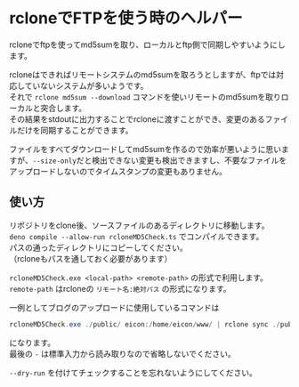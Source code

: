 # rcloneでFTPを使う時のヘルパー

rcloneでftpを使ってmd5sumを取り、ローカルとftp側で同期しやすいようにします。

rcloneはできればリモートシステムのmd5sumを取ろうとしますが、ftpでは対応していないシステムが多いようです。  
それで `rclone md5sum --download` コマンドを使いリモートのmd5sumを取りローカルと突合します。  
その結果をstdoutに出力することでrcloneに渡すことができ、変更のあるファイルだけを同期することができます。

ファイルをすべてダウンロードしてmd5sumを作るので効率が悪いように思いますが、`--size-only`だと検出できない変更も検出できますし、不要なファイルをアップロードしないのでタイムスタンプの変更もありません。

## 使い方

リポジトリをclone後、ソースファイルのあるディレクトリに移動します。    
`deno compile --allow-run rcloneMD5Check.ts` でコンパイルできます。  
パスの通ったディレクトリにコピーしてください。  
（rcloneもパスを通しておく必要があります）

`rcloneMD5Check.exe <local-path> <remote-path>` の形式で利用します。  
`remote-path` はrcloneの `リモート名:絶対パス` の形式になります。

一例としてブログのアップロードに使用しているコマンドは

```powershell
rcloneMD5Check.exe ./public/ eicon:/home/eicon/www/ | rclone sync ./public/ eicon:/home/eicon/www/ --files-from -
```

になります。  
最後の `-` は標準入力から読み取りなので省略しないでください。

`--dry-run` を付けてチェックすることを忘れないようにしてください。